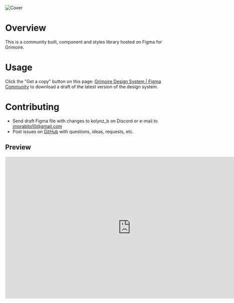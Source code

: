![Cover](/assets/design-banner.png)

# Overview

This is a community built, component and styles library hosted on Figma for Grimoire.

# Usage

Click the "Get a copy" button on this page: [Grimoire Design System | Figma Community](https://www.figma.com/file/5IF4WStPtqjOAeRJaraB4M/Grimoire?type=design&node-id=37%3A1785&t=tmPvurpn8X2oONx6-1) to download a draft of the latest version of the design system.

# Contributing

- Send draft Figma file with changes to kolynz_b on Discord or e-mail to jmorabito10@gmail.com
- Post issues on [GitHub](https://github.com/kolynzb/Grimoire/) with questions, ideas, requests, etc.

## Preview

<iframe style="border: 1px solid rgba(0, 0, 0, 0.1);" width="800" height="450" src="https://www.figma.com/embed?embed_host=share&url=https%3A%2F%2Fwww.figma.com%2Ffile%2F5IF4WStPtqjOAeRJaraB4M%2FGrimoire%3Ftype%3Ddesign%26node-id%3D37%253A1785%26t%3DtmPvurpn8X2oONx6-1" allowfullscreen></iframe>
